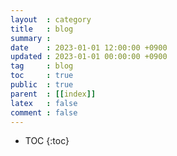 ```yaml
---
layout  : category
title   : blog
summary : 
date    : 2023-01-01 12:00:00 +0900
updated : 2023-01-01 00:00:00 +0900
tag     : blog
toc     : true
public  : true
parent  : [[index]]
latex   : false
comment : false
---
```


* TOC
{:toc}